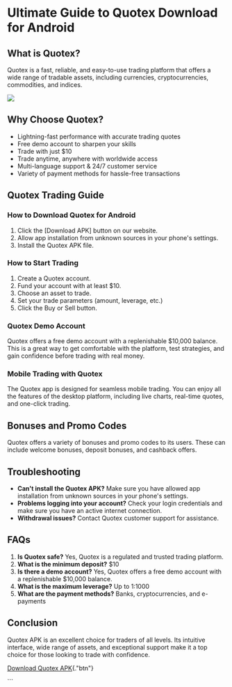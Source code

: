 # Ultimate Guide to Quotex Download for Android

## What is Quotex?

Quotex is a fast, reliable, and easy-to-use trading platform that offers
a wide range of tradable assets, including currencies, cryptocurrencies,
commodities, and indices.

[![](https://static.quotex.io/files/5_en/300_250.jpg)](https://traff.sbs/brokerqxsignupf)

## Why Choose Quotex?

-   Lightning-fast performance with accurate trading quotes
-   Free demo account to sharpen your skills
-   Trade with just \$10
-   Trade anytime, anywhere with worldwide access
-   Multi-language support & 24/7 customer service
-   Variety of payment methods for hassle-free transactions

## Quotex Trading Guide

### How to Download Quotex for Android

1.  Click the \[Download APK\] button on our website.
2.  Allow app installation from unknown sources in your phone\'s
    settings.
3.  Install the Quotex APK file.

### How to Start Trading

1.  Create a Quotex account.
2.  Fund your account with at least \$10.
3.  Choose an asset to trade.
4.  Set your trade parameters (amount, leverage, etc.)
5.  Click the Buy or Sell button.

### Quotex Demo Account

Quotex offers a free demo account with a replenishable \$10,000 balance.
This is a great way to get comfortable with the platform, test
strategies, and gain confidence before trading with real money.

### Mobile Trading with Quotex

The Quotex app is designed for seamless mobile trading. You can enjoy
all the features of the desktop platform, including live charts,
real-time quotes, and one-click trading.

## Bonuses and Promo Codes

Quotex offers a variety of bonuses and promo codes to its users. These
can include welcome bonuses, deposit bonuses, and cashback offers.

## Troubleshooting

-   **Can\'t install the Quotex APK?** Make sure you have allowed app
    installation from unknown sources in your phone\'s settings.
-   **Problems logging into your account?** Check your login credentials
    and make sure you have an active internet connection.
-   **Withdrawal issues?** Contact Quotex customer support for
    assistance.

## FAQs

1.  **Is Quotex safe?** Yes, Quotex is a regulated and trusted trading
    platform.
2.  **What is the minimum deposit?** \$10
3.  **Is there a demo account?** Yes, Quotex offers a free demo account
    with a replenishable \$10,000 balance.
4.  **What is the maximum leverage?** Up to 1:1000
5.  **What are the payment methods?** Banks, cryptocurrencies, and
    e-payments

## Conclusion

Quotex APK is an excellent choice for traders of all levels. Its
intuitive interface, wide range of assets, and exceptional support make
it a top choice for those looking to trade with confidence.

[Download Quotex
APK](\%22https://traff.sbs/quotexonelink\%22){."btn"}

\`\`\`

